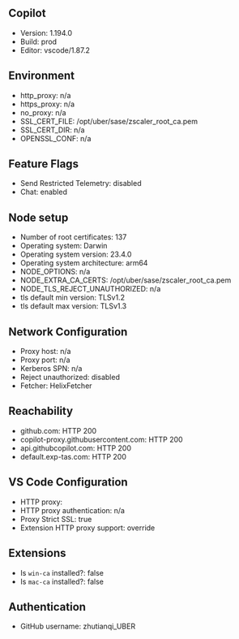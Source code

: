 ## Copilot

- Version: 1.194.0
- Build: prod
- Editor: vscode/1.87.2

## Environment

- http_proxy: n/a
- https_proxy: n/a
- no_proxy: n/a
- SSL_CERT_FILE: /opt/uber/sase/zscaler_root_ca.pem
- SSL_CERT_DIR: n/a
- OPENSSL_CONF: n/a

## Feature Flags

- Send Restricted Telemetry: disabled
- Chat: enabled

## Node setup

- Number of root certificates: 137
- Operating system: Darwin
- Operating system version: 23.4.0
- Operating system architecture: arm64
- NODE_OPTIONS: n/a
- NODE_EXTRA_CA_CERTS: /opt/uber/sase/zscaler_root_ca.pem
- NODE_TLS_REJECT_UNAUTHORIZED: n/a
- tls default min version: TLSv1.2
- tls default max version: TLSv1.3

## Network Configuration

- Proxy host: n/a
- Proxy port: n/a
- Kerberos SPN: n/a
- Reject unauthorized: disabled
- Fetcher: HelixFetcher

## Reachability

- github.com: HTTP 200
- copilot-proxy.githubusercontent.com: HTTP 200
- api.githubcopilot.com: HTTP 200
- default.exp-tas.com: HTTP 200

## VS Code Configuration

- HTTP proxy: 
- HTTP proxy authentication: n/a
- Proxy Strict SSL: true
- Extension HTTP proxy support: override

## Extensions

- Is `win-ca` installed?: false
- Is `mac-ca` installed?: false

## Authentication

- GitHub username: zhutianqi_UBER